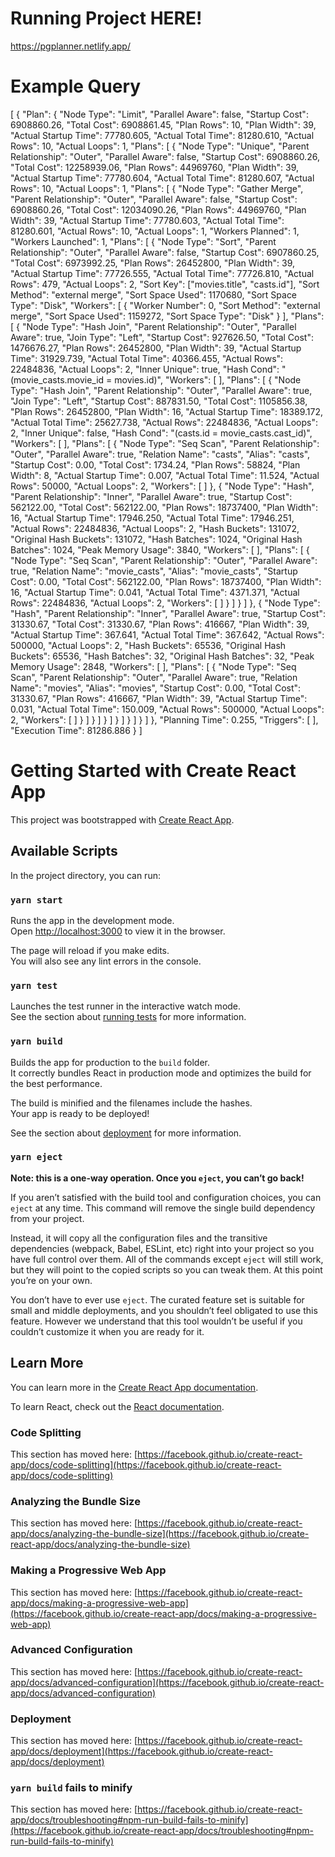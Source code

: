 # Running Project HERE!
https://pgplanner.netlify.app/

# Example Query


[
  {
    "Plan": {
      "Node Type": "Limit",
      "Parallel Aware": false,
      "Startup Cost": 6908860.26,
      "Total Cost": 6908861.45,
      "Plan Rows": 10,
      "Plan Width": 39,
      "Actual Startup Time": 77780.605,
      "Actual Total Time": 81280.610,
      "Actual Rows": 10,
      "Actual Loops": 1,
      "Plans": [
        {
          "Node Type": "Unique",
          "Parent Relationship": "Outer",
          "Parallel Aware": false,
          "Startup Cost": 6908860.26,
          "Total Cost": 12258939.06,
          "Plan Rows": 44969760,
          "Plan Width": 39,
          "Actual Startup Time": 77780.604,
          "Actual Total Time": 81280.607,
          "Actual Rows": 10,
          "Actual Loops": 1,
          "Plans": [
            {
              "Node Type": "Gather Merge",
              "Parent Relationship": "Outer",
              "Parallel Aware": false,
              "Startup Cost": 6908860.26,
              "Total Cost": 12034090.26,
              "Plan Rows": 44969760,
              "Plan Width": 39,
              "Actual Startup Time": 77780.603,
              "Actual Total Time": 81280.601,
              "Actual Rows": 10,
              "Actual Loops": 1,
              "Workers Planned": 1,
              "Workers Launched": 1,
              "Plans": [
                {
                  "Node Type": "Sort",
                  "Parent Relationship": "Outer",
                  "Parallel Aware": false,
                  "Startup Cost": 6907860.25,
                  "Total Cost": 6973992.25,
                  "Plan Rows": 26452800,
                  "Plan Width": 39,
                  "Actual Startup Time": 77726.555,
                  "Actual Total Time": 77726.810,
                  "Actual Rows": 479,
                  "Actual Loops": 2,
                  "Sort Key": ["movies.title", "casts.id"],
                  "Sort Method": "external merge",
                  "Sort Space Used": 1170680,
                  "Sort Space Type": "Disk",
                  "Workers": [
                    {
                      "Worker Number": 0,
                      "Sort Method": "external merge",
                      "Sort Space Used": 1159272,
                      "Sort Space Type": "Disk"
                    }
                  ],
                  "Plans": [
                    {
                      "Node Type": "Hash Join",
                      "Parent Relationship": "Outer",
                      "Parallel Aware": true,
                      "Join Type": "Left",
                      "Startup Cost": 927626.50,
                      "Total Cost": 1476676.27,
                      "Plan Rows": 26452800,
                      "Plan Width": 39,
                      "Actual Startup Time": 31929.739,
                      "Actual Total Time": 40366.455,
                      "Actual Rows": 22484836,
                      "Actual Loops": 2,
                      "Inner Unique": true,
                      "Hash Cond": "(movie_casts.movie_id = movies.id)",
                      "Workers": [
                      ],
                      "Plans": [
                        {
                          "Node Type": "Hash Join",
                          "Parent Relationship": "Outer",
                          "Parallel Aware": true,
                          "Join Type": "Left",
                          "Startup Cost": 887831.50,
                          "Total Cost": 1105856.38,
                          "Plan Rows": 26452800,
                          "Plan Width": 16,
                          "Actual Startup Time": 18389.172,
                          "Actual Total Time": 25627.738,
                          "Actual Rows": 22484836,
                          "Actual Loops": 2,
                          "Inner Unique": false,
                          "Hash Cond": "(casts.id = movie_casts.cast_id)",
                          "Workers": [
                          ],
                          "Plans": [
                            {
                              "Node Type": "Seq Scan",
                              "Parent Relationship": "Outer",
                              "Parallel Aware": true,
                              "Relation Name": "casts",
                              "Alias": "casts",
                              "Startup Cost": 0.00,
                              "Total Cost": 1734.24,
                              "Plan Rows": 58824,
                              "Plan Width": 8,
                              "Actual Startup Time": 0.007,
                              "Actual Total Time": 11.524,
                              "Actual Rows": 50000,
                              "Actual Loops": 2,
                              "Workers": [
                              ]
                            },
                            {
                              "Node Type": "Hash",
                              "Parent Relationship": "Inner",
                              "Parallel Aware": true,
                              "Startup Cost": 562122.00,
                              "Total Cost": 562122.00,
                              "Plan Rows": 18737400,
                              "Plan Width": 16,
                              "Actual Startup Time": 17946.250,
                              "Actual Total Time": 17946.251,
                              "Actual Rows": 22484836,
                              "Actual Loops": 2,
                              "Hash Buckets": 131072,
                              "Original Hash Buckets": 131072,
                              "Hash Batches": 1024,
                              "Original Hash Batches": 1024,
                              "Peak Memory Usage": 3840,
                              "Workers": [
                              ],
                              "Plans": [
                                {
                                  "Node Type": "Seq Scan",
                                  "Parent Relationship": "Outer",
                                  "Parallel Aware": true,
                                  "Relation Name": "movie_casts",
                                  "Alias": "movie_casts",
                                  "Startup Cost": 0.00,
                                  "Total Cost": 562122.00,
                                  "Plan Rows": 18737400,
                                  "Plan Width": 16,
                                  "Actual Startup Time": 0.041,
                                  "Actual Total Time": 4371.371,
                                  "Actual Rows": 22484836,
                                  "Actual Loops": 2,
                                  "Workers": [
                                  ]
                                }
                              ]
                            }
                          ]
                        },
                        {
                          "Node Type": "Hash",
                          "Parent Relationship": "Inner",
                          "Parallel Aware": true,
                          "Startup Cost": 31330.67,
                          "Total Cost": 31330.67,
                          "Plan Rows": 416667,
                          "Plan Width": 39,
                          "Actual Startup Time": 367.641,
                          "Actual Total Time": 367.642,
                          "Actual Rows": 500000,
                          "Actual Loops": 2,
                          "Hash Buckets": 65536,
                          "Original Hash Buckets": 65536,
                          "Hash Batches": 32,
                          "Original Hash Batches": 32,
                          "Peak Memory Usage": 2848,
                          "Workers": [
                          ],
                          "Plans": [
                            {
                              "Node Type": "Seq Scan",
                              "Parent Relationship": "Outer",
                              "Parallel Aware": true,
                              "Relation Name": "movies",
                              "Alias": "movies",
                              "Startup Cost": 0.00,
                              "Total Cost": 31330.67,
                              "Plan Rows": 416667,
                              "Plan Width": 39,
                              "Actual Startup Time": 0.031,
                              "Actual Total Time": 150.009,
                              "Actual Rows": 500000,
                              "Actual Loops": 2,
                              "Workers": [
                              ]
                            }
                          ]
                        }
                      ]
                    }
                  ]
                }
              ]
            }
          ]
        }
      ]
    },
    "Planning Time": 0.255,
    "Triggers": [
    ],
    "Execution Time": 81286.886
  }
]

# Getting Started with Create React App

This project was bootstrapped with [Create React App](https://github.com/facebook/create-react-app).

## Available Scripts

In the project directory, you can run:

### `yarn start`

Runs the app in the development mode.\
Open [http://localhost:3000](http://localhost:3000) to view it in the browser.

The page will reload if you make edits.\
You will also see any lint errors in the console.

### `yarn test`

Launches the test runner in the interactive watch mode.\
See the section about [running tests](https://facebook.github.io/create-react-app/docs/running-tests) for more information.

### `yarn build`

Builds the app for production to the `build` folder.\
It correctly bundles React in production mode and optimizes the build for the best performance.

The build is minified and the filenames include the hashes.\
Your app is ready to be deployed!

See the section about [deployment](https://facebook.github.io/create-react-app/docs/deployment) for more information.

### `yarn eject`

**Note: this is a one-way operation. Once you `eject`, you can’t go back!**

If you aren’t satisfied with the build tool and configuration choices, you can `eject` at any time. This command will remove the single build dependency from your project.

Instead, it will copy all the configuration files and the transitive dependencies (webpack, Babel, ESLint, etc) right into your project so you have full control over them. All of the commands except `eject` will still work, but they will point to the copied scripts so you can tweak them. At this point you’re on your own.

You don’t have to ever use `eject`. The curated feature set is suitable for small and middle deployments, and you shouldn’t feel obligated to use this feature. However we understand that this tool wouldn’t be useful if you couldn’t customize it when you are ready for it.

## Learn More

You can learn more in the [Create React App documentation](https://facebook.github.io/create-react-app/docs/getting-started).

To learn React, check out the [React documentation](https://reactjs.org/).

### Code Splitting

This section has moved here: [https://facebook.github.io/create-react-app/docs/code-splitting](https://facebook.github.io/create-react-app/docs/code-splitting)

### Analyzing the Bundle Size

This section has moved here: [https://facebook.github.io/create-react-app/docs/analyzing-the-bundle-size](https://facebook.github.io/create-react-app/docs/analyzing-the-bundle-size)

### Making a Progressive Web App

This section has moved here: [https://facebook.github.io/create-react-app/docs/making-a-progressive-web-app](https://facebook.github.io/create-react-app/docs/making-a-progressive-web-app)

### Advanced Configuration

This section has moved here: [https://facebook.github.io/create-react-app/docs/advanced-configuration](https://facebook.github.io/create-react-app/docs/advanced-configuration)

### Deployment

This section has moved here: [https://facebook.github.io/create-react-app/docs/deployment](https://facebook.github.io/create-react-app/docs/deployment)

### `yarn build` fails to minify

This section has moved here: [https://facebook.github.io/create-react-app/docs/troubleshooting#npm-run-build-fails-to-minify](https://facebook.github.io/create-react-app/docs/troubleshooting#npm-run-build-fails-to-minify)

